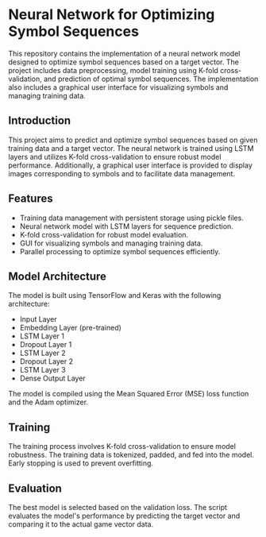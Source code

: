 # Neural Network for Optimizing Symbol Sequences
This repository contains the implementation of a neural network model designed to optimize symbol sequences based on a target vector. The project includes data preprocessing, model training using K-fold cross-validation, and prediction of optimal symbol sequences. The implementation also includes a graphical user interface for visualizing symbols and managing training data.

## Introduction
This project aims to predict and optimize symbol sequences based on given training data and a target vector. The neural network is trained using LSTM layers and utilizes K-fold cross-validation to ensure robust model performance. Additionally, a graphical user interface is provided to display images corresponding to symbols and to facilitate data management.

## Features
- Training data management with persistent storage using pickle files.
- Neural network model with LSTM layers for sequence prediction.
- K-fold cross-validation for robust model evaluation.
- GUI for visualizing symbols and managing training data.
- Parallel processing to optimize symbol sequences efficiently.

## Model Architecture
The model is built using TensorFlow and Keras with the following architecture:
- Input Layer
- Embedding Layer (pre-trained)
- LSTM Layer 1
- Dropout Layer 1
- LSTM Layer 2
- Dropout Layer 2
- LSTM Layer 3
- Dense Output Layer

The model is compiled using the Mean Squared Error (MSE) loss function and the Adam optimizer.

## Training
The training process involves K-fold cross-validation to ensure model robustness. The training data is tokenized, padded, and fed into the model. Early stopping is used to prevent overfitting.

## Evaluation
The best model is selected based on the validation loss. The script evaluates the model's performance by predicting the target vector and comparing it to the actual game vector data.
